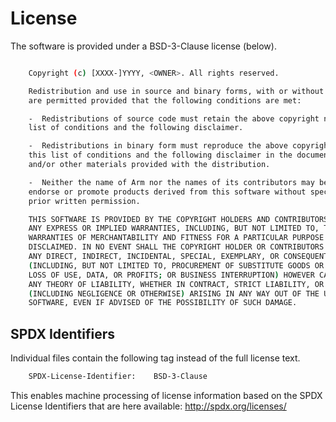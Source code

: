 # License

The software is provided under a BSD-3-Clause license (below).

```bash

    Copyright (c) [XXXX-]YYYY, <OWNER>. All rights reserved.

    Redistribution and use in source and binary forms, with or without modification,
    are permitted provided that the following conditions are met:

    -  Redistributions of source code must retain the above copyright notice, this
    list of conditions and the following disclaimer.

    -  Redistributions in binary form must reproduce the above copyright notice,
    this list of conditions and the following disclaimer in the documentation
    and/or other materials provided with the distribution.

    -  Neither the name of Arm nor the names of its contributors may be used to
    endorse or promote products derived from this software without specific
    prior written permission.

    THIS SOFTWARE IS PROVIDED BY THE COPYRIGHT HOLDERS AND CONTRIBUTORS "AS IS" AND
    ANY EXPRESS OR IMPLIED WARRANTIES, INCLUDING, BUT NOT LIMITED TO, THE IMPLIED
    WARRANTIES OF MERCHANTABILITY AND FITNESS FOR A PARTICULAR PURPOSE ARE
    DISCLAIMED. IN NO EVENT SHALL THE COPYRIGHT HOLDER OR CONTRIBUTORS BE LIABLE FOR
    ANY DIRECT, INDIRECT, INCIDENTAL, SPECIAL, EXEMPLARY, OR CONSEQUENTIAL DAMAGES
    (INCLUDING, BUT NOT LIMITED TO, PROCUREMENT OF SUBSTITUTE GOODS OR SERVICES;
    LOSS OF USE, DATA, OR PROFITS; OR BUSINESS INTERRUPTION) HOWEVER CAUSED AND ON
    ANY THEORY OF LIABILITY, WHETHER IN CONTRACT, STRICT LIABILITY, OR TORT
    (INCLUDING NEGLIGENCE OR OTHERWISE) ARISING IN ANY WAY OUT OF THE USE OF THIS
    SOFTWARE, EVEN IF ADVISED OF THE POSSIBILITY OF SUCH DAMAGE.
```

SPDX Identifiers
----------------

Individual files contain the following tag instead of the full license text.

```bash
    SPDX-License-Identifier:    BSD-3-Clause
```

This enables machine processing of license information based on the SPDX
License Identifiers that are here available: http://spdx.org/licenses/
